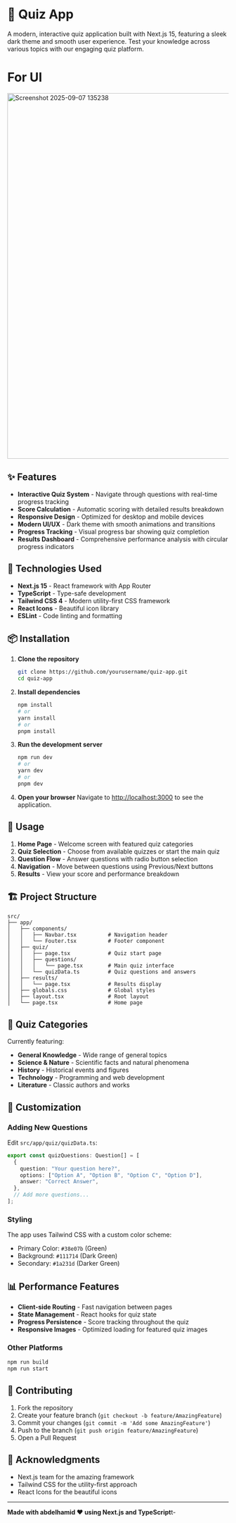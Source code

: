 # 🧠 Quiz App

A modern, interactive quiz application built with Next.js 15, featuring a sleek dark theme and smooth user experience. Test your knowledge across various topics with our engaging quiz platform.

# For UI

<img width="1891" height="830" alt="Screenshot 2025-09-07 135238" src="https://github.com/user-attachments/assets/eb48ef0f-1296-4c23-8f78-9253e9cfce64" />


## ✨ Features

- **Interactive Quiz System** - Navigate through questions with real-time progress tracking
- **Score Calculation** - Automatic scoring with detailed results breakdown
- **Responsive Design** - Optimized for desktop and mobile devices
- **Modern UI/UX** - Dark theme with smooth animations and transitions
- **Progress Tracking** - Visual progress bar showing quiz completion
- **Results Dashboard** - Comprehensive performance analysis with circular progress indicators

## 🚀 Technologies Used

- **Next.js 15** - React framework with App Router
- **TypeScript** - Type-safe development
- **Tailwind CSS 4** - Modern utility-first CSS framework
- **React Icons** - Beautiful icon library
- **ESLint** - Code linting and formatting

## 📦 Installation

1. **Clone the repository**
   ```bash
   git clone https://github.com/yourusername/quiz-app.git
   cd quiz-app
   ```

2. **Install dependencies**
   ```bash
   npm install
   # or
   yarn install
   # or
   pnpm install
   ```

3. **Run the development server**
   ```bash
   npm run dev
   # or
   yarn dev
   # or
   pnpm dev
   ```

4. **Open your browser**
   Navigate to [http://localhost:3000](http://localhost:3000) to see the application.

## 📱 Usage

1. **Home Page** - Welcome screen with featured quiz categories
2. **Quiz Selection** - Choose from available quizzes or start the main quiz
3. **Question Flow** - Answer questions with radio button selection
4. **Navigation** - Move between questions using Previous/Next buttons
5. **Results** - View your score and performance breakdown

## 🏗️ Project Structure

```
src/
├── app/
│   ├── components/
│   │   ├── Navbar.tsx          # Navigation header
│   │   └── Fouter.tsx          # Footer component
│   ├── quiz/
│   │   ├── page.tsx            # Quiz start page
│   │   ├── questions/
│   │   │   └── page.tsx        # Main quiz interface
│   │   └── quizData.ts         # Quiz questions and answers
│   ├── results/
│   │   └── page.tsx            # Results display
│   ├── globals.css             # Global styles
│   ├── layout.tsx              # Root layout
│   └── page.tsx                # Home page
```

## 🎯 Quiz Categories

Currently featuring:
- **General Knowledge** - Wide range of general topics
- **Science & Nature** - Scientific facts and natural phenomena
- **History** - Historical events and figures
- **Technology** - Programming and web development
- **Literature** - Classic authors and works

## 🔧 Customization

### Adding New Questions

Edit `src/app/quiz/quizData.ts`:

```typescript
export const quizQuestions: Question[] = [
  {
    question: "Your question here?",
    options: ["Option A", "Option B", "Option C", "Option D"],
    answer: "Correct Answer",
  },
  // Add more questions...
];
```

### Styling

The app uses Tailwind CSS with a custom color scheme:
- Primary Color: `#38e07b` (Green)
- Background: `#111714` (Dark Green)
- Secondary: `#1a231d` (Darker Green)

## 📊 Performance Features

- **Client-side Routing** - Fast navigation between pages
- **State Management** - React hooks for quiz state
- **Progress Persistence** - Score tracking throughout the quiz
- **Responsive Images** - Optimized loading for featured quiz images

### Other Platforms
```bash
npm run build
npm run start
```

## 🤝 Contributing

1. Fork the repository
2. Create your feature branch (`git checkout -b feature/AmazingFeature`)
3. Commit your changes (`git commit -m 'Add some AmazingFeature'`)
4. Push to the branch (`git push origin feature/AmazingFeature`)
5. Open a Pull Request


## 🙏 Acknowledgments

- Next.js team for the amazing framework
- Tailwind CSS for the utility-first approach
- React Icons for the beautiful icons

---

**Made with abdelhamid ❤️ using Next.js and TypeScript** t - 
 
 
